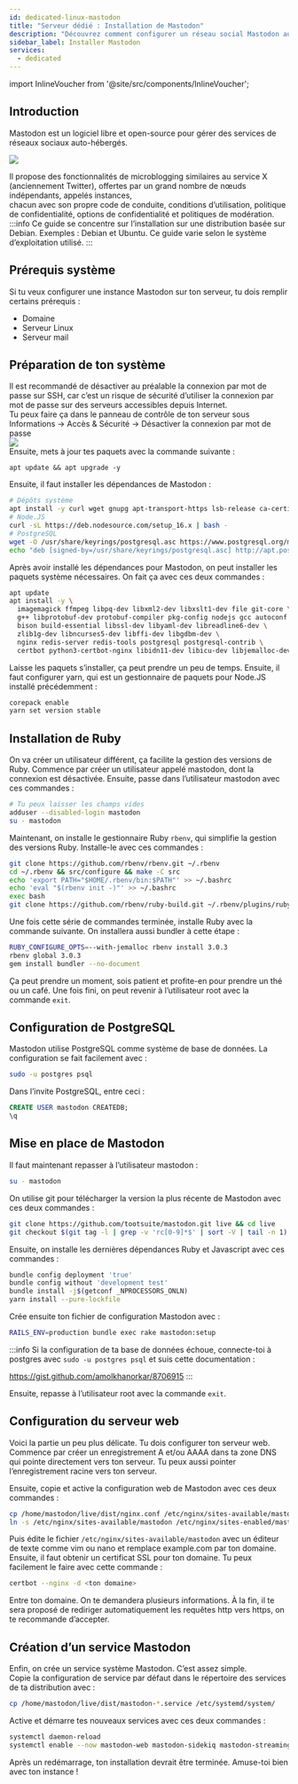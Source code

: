 ```yaml
---
id: dedicated-linux-mastodon
title: "Serveur dédié : Installation de Mastodon"
description: "Découvrez comment configurer un réseau social Mastodon auto-hébergé et sécurisé sur des serveurs basés sur Debian pour un microblogging indépendant → En savoir plus maintenant"
sidebar_label: Installer Mastodon
services:
  - dedicated
---
```


import InlineVoucher from '@site/src/components/InlineVoucher';

## Introduction

Mastodon est un logiciel libre et open-source pour gérer des services de réseaux sociaux auto-hébergés.

![](https://screensaver01.zap-hosting.com/index.php/s/oNCpfBwLNB5f79P/preview)

Il propose des fonctionnalités de microblogging similaires au service X (anciennement Twitter), offertes par un grand nombre de nœuds indépendants, appelés instances,  
chacun avec son propre code de conduite, conditions d’utilisation, politique de confidentialité, options de confidentialité et politiques de modération.  
:::info
Ce guide se concentre sur l’installation sur une distribution basée sur Debian. Exemples : Debian et Ubuntu. Ce guide varie selon le système d’exploitation utilisé.
:::

<InlineVoucher />

## Prérequis système
Si tu veux configurer une instance Mastodon sur ton serveur, tu dois remplir certains prérequis :
- Domaine
- Serveur Linux
- Serveur mail

## Préparation de ton système
Il est recommandé de désactiver au préalable la connexion par mot de passe sur SSH, car c’est un risque de sécurité d’utiliser la connexion par mot de passe sur des serveurs accessibles depuis Internet.  
Tu peux faire ça dans le panneau de contrôle de ton serveur sous Informations -> Accès & Sécurité -> Désactiver la connexion par mot de passe  
![](https://screensaver01.zap-hosting.com/index.php/s/k6bBoxt7HJ4jqnL/preview)  
Ensuite, mets à jour tes paquets avec la commande suivante :  
```
apt update && apt upgrade -y
```

Ensuite, il faut installer les dépendances de Mastodon :  
```bash
# Dépôts système
apt install -y curl wget gnupg apt-transport-https lsb-release ca-certificates
# Node.JS
curl -sL https://deb.nodesource.com/setup_16.x | bash -
# PostgreSQL
wget -O /usr/share/keyrings/postgresql.asc https://www.postgresql.org/media/keys/ACCC4CF8.asc
echo "deb [signed-by=/usr/share/keyrings/postgresql.asc] http://apt.postgresql.org/pub/repos/apt $(lsb_release -cs)-pgdg main" > /etc/apt/sources.list.d/postgresql.list
```

Après avoir installé les dépendances pour Mastodon, on peut installer les paquets système nécessaires. On fait ça avec ces deux commandes :  
```bash
apt update
apt install -y \
  imagemagick ffmpeg libpq-dev libxml2-dev libxslt1-dev file git-core \
  g++ libprotobuf-dev protobuf-compiler pkg-config nodejs gcc autoconf \
  bison build-essential libssl-dev libyaml-dev libreadline6-dev \
  zlib1g-dev libncurses5-dev libffi-dev libgdbm-dev \
  nginx redis-server redis-tools postgresql postgresql-contrib \
  certbot python3-certbot-nginx libidn11-dev libicu-dev libjemalloc-dev
```
Laisse les paquets s’installer, ça peut prendre un peu de temps. Ensuite, il faut configurer yarn, qui est un gestionnaire de paquets pour Node.JS installé précédemment :  
```bash
corepack enable
yarn set version stable
```

## Installation de Ruby
On va créer un utilisateur différent, ça facilite la gestion des versions de Ruby. Commence par créer un utilisateur appelé mastodon, dont la connexion est désactivée. Ensuite, passe dans l’utilisateur mastodon avec ces commandes :  
```bash
# Tu peux laisser les champs vides
adduser --disabled-login mastodon
su - mastodon
```

Maintenant, on installe le gestionnaire Ruby `rbenv`, qui simplifie la gestion des versions Ruby. Installe-le avec ces commandes :  
```bash
git clone https://github.com/rbenv/rbenv.git ~/.rbenv
cd ~/.rbenv && src/configure && make -C src
echo 'export PATH="$HOME/.rbenv/bin:$PATH"' >> ~/.bashrc
echo 'eval "$(rbenv init -)"' >> ~/.bashrc
exec bash
git clone https://github.com/rbenv/ruby-build.git ~/.rbenv/plugins/ruby-build
```
Une fois cette série de commandes terminée, installe Ruby avec la commande suivante. On installera aussi bundler à cette étape :  
```bash
RUBY_CONFIGURE_OPTS=--with-jemalloc rbenv install 3.0.3
rbenv global 3.0.3
gem install bundler --no-document
```
Ça peut prendre un moment, sois patient et profite-en pour prendre un thé ou un café. Une fois fini, on peut revenir à l’utilisateur root avec la commande `exit`.

## Configuration de PostgreSQL
Mastodon utilise PostgreSQL comme système de base de données. La configuration se fait facilement avec :  
```bash
sudo -u postgres psql
```

Dans l’invite PostgreSQL, entre ceci :  
```sql
CREATE USER mastodon CREATEDB;
\q
```

## Mise en place de Mastodon
Il faut maintenant repasser à l’utilisateur mastodon :  
```bash
su - mastodon
```
On utilise git pour télécharger la version la plus récente de Mastodon avec ces deux commandes :  
```bash
git clone https://github.com/tootsuite/mastodon.git live && cd live
git checkout $(git tag -l | grep -v 'rc[0-9]*$' | sort -V | tail -n 1)
```
Ensuite, on installe les dernières dépendances Ruby et Javascript avec ces commandes :  
```bash
bundle config deployment 'true'
bundle config without 'development test'
bundle install -j$(getconf _NPROCESSORS_ONLN)
yarn install --pure-lockfile
```
Crée ensuite ton fichier de configuration Mastodon avec :  
```bash
RAILS_ENV=production bundle exec rake mastodon:setup
```
:::info
Si la configuration de ta base de données échoue, connecte-toi à postgres avec `sudo -u postgres psql` et suis cette documentation :  

https://gist.github.com/amolkhanorkar/8706915
:::

Ensuite, repasse à l’utilisateur root avec la commande `exit`.

## Configuration du serveur web
Voici la partie un peu plus délicate. Tu dois configurer ton serveur web. Commence par créer un enregistrement A et/ou AAAA dans ta zone DNS qui pointe directement vers ton serveur. Tu peux aussi pointer l’enregistrement racine vers ton serveur.

Ensuite, copie et active la configuration web de Mastodon avec ces deux commandes :  
```bash
cp /home/mastodon/live/dist/nginx.conf /etc/nginx/sites-available/mastodon
ln -s /etc/nginx/sites-available/mastodon /etc/nginx/sites-enabled/mastodon
```

Puis édite le fichier `/etc/nginx/sites-available/mastodon` avec un éditeur de texte comme vim ou nano et remplace example.com par ton domaine.  
Ensuite, il faut obtenir un certificat SSL pour ton domaine. Tu peux facilement le faire avec cette commande :  
```bash
certbot --nginx -d <ton domaine>
```
Entre ton domaine. On te demandera plusieurs informations. À la fin, il te sera proposé de rediriger automatiquement les requêtes http vers https, on te recommande d’accepter.

## Création d’un service Mastodon
Enfin, on crée un service système Mastodon. C’est assez simple.  
Copie la configuration de service par défaut dans le répertoire des services de ta distribution avec :  
```sh
cp /home/mastodon/live/dist/mastodon-*.service /etc/systemd/system/
```

Active et démarre tes nouveaux services avec ces deux commandes :  
```sh
systemctl daemon-reload
systemctl enable --now mastodon-web mastodon-sidekiq mastodon-streaming
```

Après un redémarrage, ton installation devrait être terminée. Amuse-toi bien avec ton instance !

<InlineVoucher />